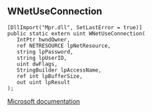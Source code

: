 ## WNetUseConnection

```
[DllImport("Mpr.dll", SetLastError = true)]
public static extern uint WNetUseConnection(
   IntPtr hwndOwner,
   ref NETRESOURCE lpNetResource,
   string lpPassword,
   string lpUserID,
   uint dwFlags,
   StringBuilder lpAccessName,
   ref int lpBufferSize,
   out uint lpResult
);
```

[Microsoft documentation](https://docs.microsoft.com/en-us/windows/win32/api/winnetwk/nf-winnetwk-wnetuseconnectiona)
